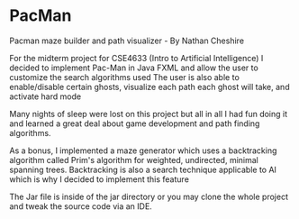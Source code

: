 # PacMan
Pacman maze builder and path visualizer - By Nathan Cheshire

For the midterm project for CSE4633 (Intro to Artificial Intelligence) I decided to implement Pac-Man in Java FXML and allow the user to customize the search algorithms used
The user is also able to enable/disable certain ghosts, visualize each path each ghost will take, and activate hard mode

Many nights of sleep were lost on this project but all in all I had fun doing it and learned a great deal about game development and path finding algorithms.

As a bonus, I implemented a maze generator which uses a backtracking algorithm called Prim's algorithm for weighted, undirected, minimal spanning trees. Backtracking is also a search technique applicable to AI which is why I decided to implement this feature

The Jar file is inside of the jar directory or you may clone the whole project and tweak the source code via an IDE.

